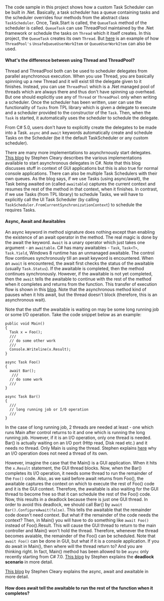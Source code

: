 The code sample in this project shows how a custom Task Scheduler can be built in .Net. Basically, a task scheduler has a queue containing tasks and the scheduler overrides four methods from the abstract class `TaskScheduler`. Once, Task.Start is called, the `QueueTask` method of the scheduler is called. `QueueTask` can use ThreadPool maintained by the .Net framework or schedule the tasks on `Thread` which it itself creates. In this project, the `QueueTask` creates its own `Thread`. But [here](https://docs.microsoft.com/en-us/dotnet/api/system.threading.tasks.taskscheduler?view=netframework-4.7.2) is an example of how `ThreadPool's` `UnsafeQueueUserWorkItem` or `QueueUserWorkItem` can also be used.

#### What's the difference between using Thread and ThreadPool?
Thread and ThreadPool both can be used to scheduler delegates from parallel asynchronous execution. When you use Thread, you are basically spinning up a new Thread and it will exist till the delegate given to it finishes. Instead, you can use `ThreadPool` which is a .Net managed pool of threads which are always there and thus don't have spinning up overhead. But one should explicitly use any of `Thread` or `ThreadPool` only when writing a scheduler. Once the scheduler has been written, user can use the functionality of `Tasks` from TPL library which is given a delegate to execute and a scheduler provided to the constructor of the `Task`. Then, when the `Task` is started, it automatically uses the scheduler to schedule the delegate. 

From C# 5.0, users don't have to explicitly create the delegates to be made into a Task. `async` and `await` keywords automatically create and schedule Tasks on the Scheduler (be it the default TaskScheduler or any custom scheduler). 

There are many more implementations to asynchrnously start delegates. [This blog](http://blog.stephencleary.com/2010/08/various-implementations-of-asynchronous.html) by Stephen Cleary describes the various implementations available to start asynchronous delegates in C#. Note that this blog discusses stuff in context of GUI applications but this is also true for normal console applications. There can also be multiple Task Schedulers with their own queues. As the blog says, if we use Tasks (using async/await), the Task being awaited on (called `awaitable`) captures the current context and resumes the rest of the method in that context, when it finishes. In contrast, if we use Tasks (from TPL library) to schedule Tasks, we will have to explicitly call the UI Task Scheduler (by calling `TaskScheduler.FromCurrentSynchronizationContext`) to schedule the requires Tasks. 

#### Async, Await and Awaitables
An async keyword in method signature does nothing except than enabling the existence of an await operator in the method. The real magic is done by the await the keyword. `Await` is a unary operator which just takes one argument - an `awaitable`. C# has many awaitables - `Task`, `Task<T>`, `Task.Yield`, Windows 8 runtime has an unmanaged awaitable. The control flow continues synchronously till an await keyword is encountered. When an `await` is encountered, the await first checks the status of the awaitable (usually `Task.Status`). If the awaitable is completed, then the method continues synchronously. However, if the awaitable is not yet completed, then the `await` tells the awaitable to continue with the rest of the method when it completes and returns from the function. This transfer of execution flow is shown in this [blog](https://docs.microsoft.com/en-us/dotnet/csharp/programming-guide/concepts/async/). Note that the asynchronous method kind of pauses when it hits await, but the thread doesn't block (therefore, this is an asynchronous wait). 

Note that the stuff the awaitable is waiting on may be some long running job or some I/O operation. Take the code snippet below as an example:

```
public void Main()
{
  Task x = Foo();
  ///
  // do some other work
  ///
  Console.Writeline(x.Result);
}

async Task Foo()
{  
  await Bar();
   ///
  // do some work
  ///
}

async Task Bar()
{
  ///
  // long running job or I/O operation
  ///
}
```

In the case of long running job, 2 threads are needed at least - one which runs Main after control returns to it and one which is running the long running job. However, if it is an I/O operation, only one thread is needed. Bar() is actually waiting on an I/O port (Http read, Disk read etc.) and it needs no thread. Only Main is using the thread. Stephen explains [here](http://blog.stephencleary.com/2013/11/there-is-no-thread.html) why an I/O operation does not need a thread of its own.

However, imagine the case that the Main() is a GUI application. When it hits the `x.Result` statement, the GUI thread blocks. Now, when the Bar() completes its I/O operation, it needs some thread to run the remainder of the `Foo()` code. Also, as we said before await returns from Foo(), the awaitable captures the context on which to execute the rest of Foo() code and it is the GUI context. Therefore, the awaitable is also waiting for the GUI thread to become free so that it can schedule the rest of the Foo() code. Now, this results in a deadlock because there is just one GUI thread. In order to avoid this deadlock, we should call Bar() by `await Bar().ConfigureAwait(false)`. This tells the awaitable that the remainder code doesn't need context. But what if the remainder of the code needs the context? Then, in Main() you will have to do something like `await Foo()` instead of Foo().Result. This will cause the GUI thread to return to the main controller and Main() won't hold the thread. Therefore, whenever the thread becomes avaiable, the remainder of the Foo() can be scheduled. Note that `await Foo()` can be done in GUI, but what if it is a console application. If you do await in Main(), then where will the thread return to? And you are thinking right. In fact, Main() method has been allowed to be `async` only recently starting from C# 7.0. [This blog](https://blog.stephencleary.com/2012/07/dont-block-on-async-code.html) by Stephen explains the **deadlock scenario** in more detail.

 [This blog](http://blog.stephencleary.com/2012/02/async-and-await.html) by Stephen Cleary explains the async, await and awaitable in more detail.

#### How does await tell the awaitable to run the rest of the function when it completes?
